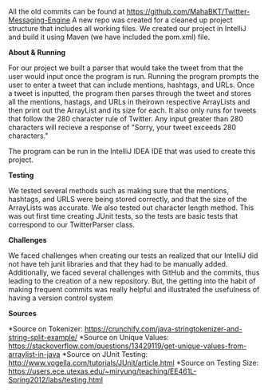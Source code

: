 
All the old commits can be found at https://github.com/MahaBKT/Twitter-Messaging-Engine
A new repo was created for a cleaned up project structure that includes all working files.
We created our project in IntelliJ and build it using Maven (we have included the pom.xml) file.

**About & Running**

For our project we built a parser that would take the tweet from that the user would input once the program is run. Running the program prompts the user to enter a tweet that can include mentions, hashtags, and URLs. Once a tweet is inputted, the program then parses through the tweet and stores all the mentions, hastags, and URLs in theirown respective ArrayLists and then print out the ArrayList and its size for each. It also only runs for tweets that follow the 280 character rule of Twitter. Any input greater than 280 characters will recieve a response of "Sorry, your tweet exceeds 280 characters."

The program can be run in the IntelliJ IDEA IDE that was used to create this project.

**Testing**

We tested several methods such as making sure that the mentions, hashtags, and URLS were being stored correctly, and that the size of the ArrayLists was accurate. We also tested out character length method. This was out first time creating JUnit tests, so the tests are basic tests that correspond to our TwitterParser class.

**Challenges**

We faced challenges when creating our tests an realized that our IntelliJ did not have teh junit libraries and that they had to be manually added. Additionally, we faced several challenges with GitHub and the commits, thus leading to the creation of a new repository. But, the getting into the habit of making frequent commits was really helpful and illustrated the usefulness of having a version control system

**Sources**

*Source on Tokenizer: https://crunchify.com/java-stringtokenizer-and-string-split-example/
*Source on Unique Values: https://stackoverflow.com/questions/13429119/get-unique-values-from-arraylist-in-java
*Source on JUnit Testing: http://www.vogella.com/tutorials/JUnit/article.html
*Source on Testing Size: https://users.ece.utexas.edu/~miryung/teaching/EE461L-Spring2012/labs/testing.html
